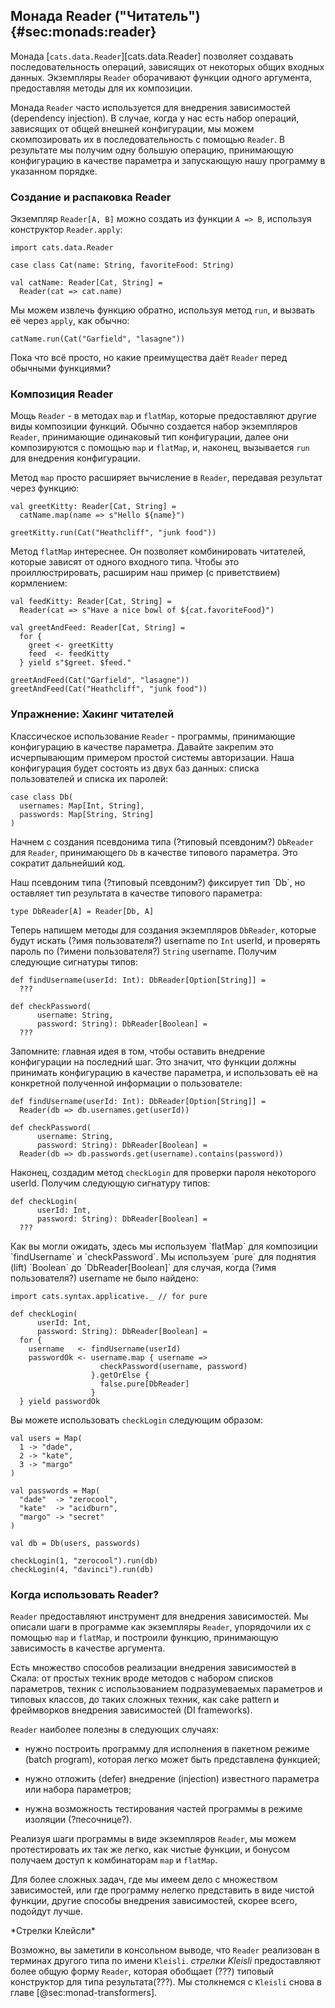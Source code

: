 ## Монада Reader ("Читатель") {#sec:monads:reader}

Монада [`cats.data.Reader`][cats.data.Reader]
позволяет создавать последовательность операций, зависящих от некоторых общих входных данных.
Экземпляры `Reader` оборачивают функции одного аргумента,
предоставляя методы для их композиции.

Монада `Reader` часто используется для внедрения зависимостей (dependency injection).
В случае, когда у нас есть набор операций,
зависящих от общей внешней конфигурации,
мы можем скомпозировать их в последовательность с помощью `Reader`.
В результате мы получим одну большую операцию,
принимающую конфигурацию в качестве параметра
и запускающую нашу программу в указанном порядке.

### Создание и распаковка Reader

Экземпляр `Reader[A, B]` можно создать из функции `A => B`,
используя конструктор `Reader.apply`:

```tut:book:silent
import cats.data.Reader
```

```tut:book
case class Cat(name: String, favoriteFood: String)

val catName: Reader[Cat, String] =
  Reader(cat => cat.name)
```

Мы можем извлечь функцию обратно,
используя метод `run`,
и вызвать её через `apply`, как обычно:

```tut:book
catName.run(Cat("Garfield", "lasagne"))
```

Пока что всё просто,
но какие преимущества даёт `Reader` перед обычными функциями?

### Композиция Reader

Мощь `Reader` - в методах `map` и `flatMap`,
которые предоставляют другие виды композиции функций.
Обычно создается набор экземпляров `Reader`,
принимающие одинаковый тип конфигурации,
далее они композируются с помощью `map` и `flatMap`,
и, наконец, вызывается `run` для внедрения конфигурации.

Метод `map` просто расширяет вычисление в `Reader`,
передавая результат через функцию:

```tut:book:silent
val greetKitty: Reader[Cat, String] =
  catName.map(name => s"Hello ${name}")
```

```tut:book
greetKitty.run(Cat("Heathcliff", "junk food"))
```

Метод `flatMap` интереснее.
Он позволяет комбинировать читателей, которые зависят от одного входного типа.
Чтобы это проиллюстрировать, расширим наш пример (с приветствием)
кормлением:

```tut:book:silent
val feedKitty: Reader[Cat, String] =
  Reader(cat => s"Have a nice bowl of ${cat.favoriteFood}")

val greetAndFeed: Reader[Cat, String] =
  for {
    greet <- greetKitty
    feed  <- feedKitty
  } yield s"$greet. $feed."
```

```tut:book
greetAndFeed(Cat("Garfield", "lasagne"))
greetAndFeed(Cat("Heathcliff", "junk food"))
```

### Упражнение: Хакинг читателей

Классическое использование `Reader` - программы,
принимающие конфигурацию в качестве параметра.
Давайте закрепим это исчерпывающим примером
простой системы авторизации.
Наша конфигурация будет состоять из двух баз данных:
списка пользователей и списка их паролей:

```tut:book:silent
case class Db(
  usernames: Map[Int, String],
  passwords: Map[String, String]
)
```

Начнем с создания псевдонима типа (?типовый псевдоним?) `DbReader` для
`Reader`, принимающего `Db` в качестве типового параметра.
Это сократит дальнейший код.

<div class="solution">
Наш псевдоним типа (?типовый псевдоним?) фиксирует тип `Db`,
но оставляет тип результата в качестве типового параметра:

```tut:book:silent
type DbReader[A] = Reader[Db, A]
```
</div>

Теперь напишем методы для создания экземпляров `DbReader`,
которые будут искать (?имя пользователя?) username по `Int` userId, и
проверять пароль по (?имени пользователя?) `String` username.
Получим следующие сигнатуры типов:

```tut:book:silent
def findUsername(userId: Int): DbReader[Option[String]] =
  ???

def checkPassword(
      username: String,
      password: String): DbReader[Boolean] =
  ???
```

<div class="solution">
Запомните: главная идея в том, чтобы оставить внедрение конфигурации на последний шаг.
Это значит, что функции должны принимать конфигурацию в качестве параметра,
и использовать её на конкретной полученной информации о пользователе:

```tut:book:silent
def findUsername(userId: Int): DbReader[Option[String]] =
  Reader(db => db.usernames.get(userId))

def checkPassword(
      username: String,
      password: String): DbReader[Boolean] =
  Reader(db => db.passwords.get(username).contains(password))
```

</div>

Наконец, создадим метод `checkLogin`
для проверки пароля некоторого userId.
Получим следующую сигнатуру типов:

```tut:book:silent
def checkLogin(
      userId: Int,
      password: String): DbReader[Boolean] =
  ???
```

<div class="solution">
Как вы могли ожидать,
здесь мы используем `flatMap` для композиции `findUsername` и `checkPassword`.
Мы используем `pure` для поднятия (lift) `Boolean` до `DbReader[Boolean]` для случая,
когда (?имя пользователя?) username не было найдено:

```tut:book:silent
import cats.syntax.applicative._ // for pure

def checkLogin(
      userId: Int,
      password: String): DbReader[Boolean] =
  for {
    username   <- findUsername(userId)
    passwordOk <- username.map { username =>
                    checkPassword(username, password)
                  }.getOrElse {
                    false.pure[DbReader]
                  }
  } yield passwordOk
```
</div>

Вы можете использовать `checkLogin` следующим образом:

```tut:book:silent
val users = Map(
  1 -> "dade",
  2 -> "kate",
  3 -> "margo"
)

val passwords = Map(
  "dade"  -> "zerocool",
  "kate"  -> "acidburn",
  "margo" -> "secret"
)

val db = Db(users, passwords)
```

```tut:book
checkLogin(1, "zerocool").run(db)
checkLogin(4, "davinci").run(db)
```

### Когда использовать Reader?

`Reader` предоставляют инструмент для внедрения зависимостей.
Мы описали шаги в программе как экземпляры `Reader`,
упорядочили их с помощью `map` и `flatMap`,
и построили функцию, принимающую зависимость в качестве аргумента.

Есть множество способов реализации внедрения зависимостей в Скала:
от простых техник вроде методов с набором списков параметров,
техник с использованием подразумеваемых параметров и типовых классов,
до таких сложных техник, как cake pattern и фреймворков внедрения зависимостей (DI frameworks).

`Reader` наиболее полезны в следующих случаях:

- нужно построить программу для исполнения в пакетном режиме (batch program),
  которая легко может быть представлена функцией;

- нужно отложить (defer) внедрение (injection) известного параметра
  или набора параметров;

- нужна возможность тестирования
  частей программы в режиме изоляции (?песочнице?).

Реализуя шаги программы в виде экземпляров `Reader`,
мы можем протестировать их так же легко, как чистые функции,
и бонусом получаем доступ к комбинаторам `map` и `flatMap`.

Для более сложных задач, где мы имеем дело с множеством зависимостей,
или где программу нелегко представить в виде чистой функции,
другие способы внедрения зависимостей, скорее всего, подойдут лучше.

<div class="callout callout-warning">
  *Стрелки Клейсли*

  Возможно, вы заметили в консольном выводе,
  что `Reader` реализован в терминах другого типа по имени `Kleisli`.
  *стрелки Kleisli* предоставляют более общую форму `Reader`,
  которая обобщает (???) типовый конструктор для типа результата(???).
  Мы столкнемся с `Kleisli` сновa в главе [@sec:monad-transformers].
</div>
